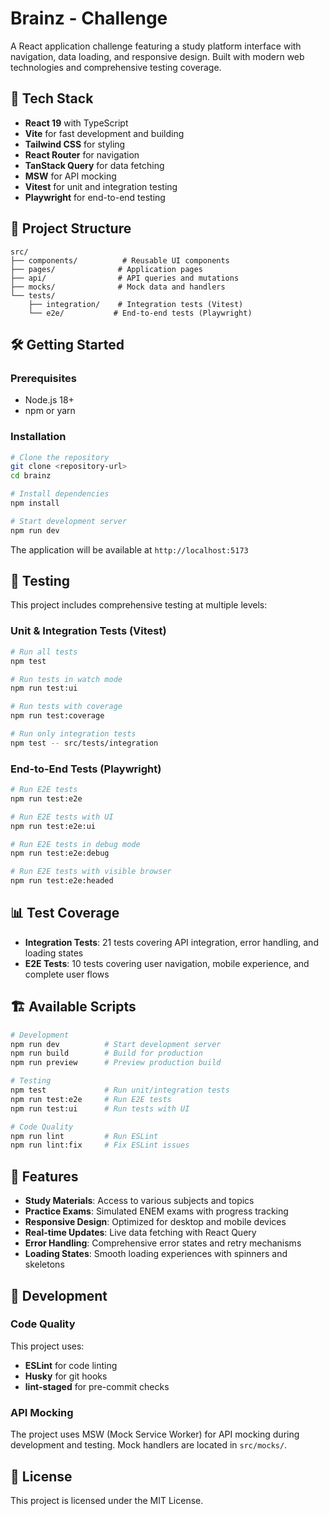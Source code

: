 # Brainz - Challenge

A React application challenge featuring a study platform interface with navigation, data loading, and responsive design. Built with modern web technologies and comprehensive testing coverage.

## 🚀 Tech Stack

- **React 19** with TypeScript
- **Vite** for fast development and building
- **Tailwind CSS** for styling
- **React Router** for navigation
- **TanStack Query** for data fetching
- **MSW** for API mocking
- **Vitest** for unit and integration testing
- **Playwright** for end-to-end testing

## 📁 Project Structure

```
src/
├── components/          # Reusable UI components
├── pages/              # Application pages
├── api/                # API queries and mutations
├── mocks/              # Mock data and handlers
└── tests/
    ├── integration/    # Integration tests (Vitest)
    └── e2e/           # End-to-end tests (Playwright)
```

## 🛠️ Getting Started

### Prerequisites

- Node.js 18+ 
- npm or yarn

### Installation

```bash
# Clone the repository
git clone <repository-url>
cd brainz

# Install dependencies
npm install

# Start development server
npm run dev
```

The application will be available at `http://localhost:5173`

## 🧪 Testing

This project includes comprehensive testing at multiple levels:

### Unit & Integration Tests (Vitest)

```bash
# Run all tests
npm test

# Run tests in watch mode
npm run test:ui

# Run tests with coverage
npm run test:coverage

# Run only integration tests
npm test -- src/tests/integration
```

### End-to-End Tests (Playwright)

```bash
# Run E2E tests
npm run test:e2e

# Run E2E tests with UI
npm run test:e2e:ui

# Run E2E tests in debug mode
npm run test:e2e:debug

# Run E2E tests with visible browser
npm run test:e2e:headed
```

## 📊 Test Coverage

- **Integration Tests**: 21 tests covering API integration, error handling, and loading states
- **E2E Tests**: 10 tests covering user navigation, mobile experience, and complete user flows

## 🏗️ Available Scripts

```bash
# Development
npm run dev          # Start development server
npm run build        # Build for production
npm run preview      # Preview production build

# Testing
npm test             # Run unit/integration tests
npm run test:e2e     # Run E2E tests
npm run test:ui      # Run tests with UI

# Code Quality
npm run lint         # Run ESLint
npm run lint:fix     # Fix ESLint issues
```

## 🎯 Features

- **Study Materials**: Access to various subjects and topics
- **Practice Exams**: Simulated ENEM exams with progress tracking
- **Responsive Design**: Optimized for desktop and mobile devices
- **Real-time Updates**: Live data fetching with React Query
- **Error Handling**: Comprehensive error states and retry mechanisms
- **Loading States**: Smooth loading experiences with spinners and skeletons

## 🔧 Development

### Code Quality

This project uses:
- **ESLint** for code linting
- **Husky** for git hooks
- **lint-staged** for pre-commit checks

### API Mocking

The project uses MSW (Mock Service Worker) for API mocking during development and testing. Mock handlers are located in `src/mocks/`.

## 📝 License

This project is licensed under the MIT License.
